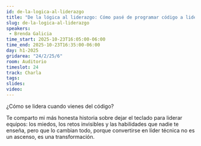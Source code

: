 ```yaml
---
id: de-la-logica-al-liderazgo
title: "De la lógica al liderazgo: Cómo pasé de programar código a liderar equipos"
slug: de-la-logica-al-liderazgo
speakers:
 - Brenda Galicia
time_start: 2025-10-23T16:05:00-06:00
time_end: 2025-10-23T16:35:00-06:00
day: h1-2025
gridarea: "24/2/25/6"
room: Auditorio
timeslot: 24
track: Charla
tags:
slides: 
video: 
---
```


¿Cómo se lidera cuando vienes del código?

Te comparto mi más honesta historia sobre dejar el teclado para liderar equipos: los miedos, los retos invisibles y las habilidades que nadie te enseña, pero que lo cambian todo, porque convertirse en líder técnica no es un ascenso, es una transformación.